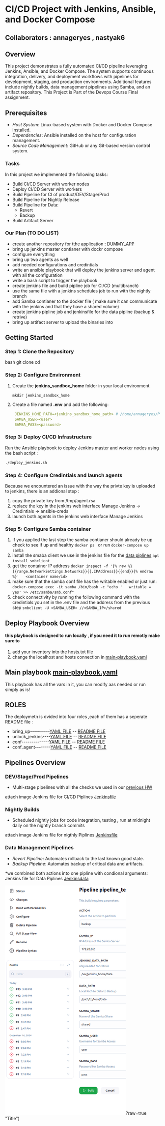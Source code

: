 # CI/CD Project with Jenkins, Ansible, and Docker Compose


## Collaborators : annageryes , nastyak6

## Overview
This project demonstrates a fully automated CI/CD pipeline leveraging Jenkins, Ansible, and Docker Compose. The system supports continuous integration, delivery, and deployment workflows with pipelines for development, staging, and production environments. Additional features include nightly builds, data management pipelines using Samba, and an artifact repository.
This Project is Part of the Devops Course Final assignment.


## Prerequisites
- *Host System*: Linux-based system with Docker and Docker Compose installed.
- *Dependencies*: Ansible installed on the host for configuration management.
- *Source Code Management*: GitHub or any Git-based version control system.

### Tasks
In this project we implemented the following tasks:
- Build CI/CD Server with worker nodes
- Deploy CI/CD Server with workers
- Build Pipeline for CI of product/DEV/Stage/Prod
- Build Pipeline for Nightly Release
- Build Pipeline for Data:
  - Revert
  - Backup
- Build Artifact Server

### Our Plan (TO DO LIST)
- create another repository for tthe application : [DUMMY_APP](https://github.com/nastyak6/dummy_func/)
- bring up jenkins master contianer with dockr compose
- configure everything 
- bring up two agents as well
- add needed configurations and credintials
- write an ansible playbook that will deploy the jenkins server and agent with all the configuration
- write a bash script to trigger the playbook
- create jenkins file and build pipline job for CI/CD (multibranch)
- use the same file with a jenkins schedules job to run with the nightly branch
- add Samba contianer to the docker file ( make sure it can communicate with the jenkins and that they have a shared volume)
- create jenkins pipline job and jenkinsfile for the data pipline (backup & retrive) 
- bring up artifact server to upload the binaries into 




## Getting Started
### Step 1: Clone the Repository
bash
git clone <repository-url>
cd <repository-folder>


### Step 2: Configure Environment

1. Create the **jenkins_sandbox_home** folder in your local environment

   ```
   mkdir jenkins_sandbox_home
   ```
2. Create a file named **.env** and add the following:

   ```yml
    JENKINS_HOME_PATH=<jenkins_sandbox_home_path> # /home/annageryes/Projects/Final_Project_Devops/jenkins_sandbox_home
    SAMBA_USER=<user>
    SAMBA_PASS=<password>
   ```

### Step 3: Deploy CI/CD Infrastructure
Run the Ansible playbook to deploy Jenkins master and worker nodes using the bash script :
```bash
./deploy_jenkins.sh
```

### Step 4: Configure Credintials and launch agents
Because we encountered an issue with the way the privte key is uploaded to jenkins, there is an addional step :
1. copy the private key from /tmp/agent.rsa
2. replace the key in the jenkins web interface Manage Jenkins -> Credintials -> ansible-creds
3. launch both agents in the jenkins web interface Manage Jenkins 

### Step 5: Configure Samba container

1. If you applied the last step the samba contianer should already be up
    check to see if up and healthy ```docker ps ```  or run ```docker-compose up samba```
2. install the smaba client we use in the jenkins file for the [data piplines](https://github.com/nastyak6/dummy_func/blob/main/Jenkinsdata)
    ```apt install smbclient```
3. get the container IP address
    ```docker inspect -f '{% raw %}{{range.NetworkSettings.Networks}}{{.IPAddress}}{{end}}{% endraw %}'   <container name/id>```
4. make sure that the samba conf file has the writable enabled or just run:
    ```docker-compose exec -it samba /bin/bash -c "echo '   writable = yes' >> /etc/samba/smb.conf"```
4. check connectivity by running the following command with the credintials you set in the .env file and the address from the previous step
    ``` smbclient -U <SAMBA_USER> //<SAMBA_IP>/shared ```



## Deploy Playbook Overview

#### this playbook is designed to run locally , if you need it to run remotly make sure to 
1. add your inventory into the hosts.txt file
2. change the localhost and hosts connection in [main-playbook.yaml](https://github.com/annageryes/Final_Project_Devops/blob/main/main-playbook.yml)

## Main playbook [main-playbook.yaml](https://github.com/annageryes/Final_Project_Devops/blob/main/main-playbook.yml)
This playbook has all the vars in it, you can modify aas needed or run simply as is!
## ROLES
The deploymetn is dvided into four roles ,each of them has a seperate README file :
  - bring_up----------[YAML FILE](roles/bring_up/tasks/main.yml) -- [README FILE](roles/bring_up/README.md) 
  - unlock_jenkins----[YAML FILE](roles/unlock_jenkins/tasks/main.yml) -- [README FILE](roles/unlock_jenkins/README.md) 
  - conf--------------[YAML FILE](roles/conf/tasks/main.yml) -- [README FILE](roles/conf/README.md) 
  - conf_agent--------[YAML FILE](roles/conf_agents/tasks/main.yml) -- [README FILE](roles/conf_agents/README.md) 
## Pipelines Overview
### DEV/Stage/Prod Pipelines
- Multi-stage pipelines with all the checks we used in our [previous HW](https://github.com/annageryes/pipeline_task)

attach image
 Jenkins file for CI/CD Piplines [Jenkinsfile](https://github.com/nastyak6/dummy_func/blob/main/Jenkinsfile)

### Nightly Builds
- Scheduled nightly jobs for code integration, testing , run at midnight daily on the nightly branch commits

attach image
 Jenkins file for nigthly Piplines [Jenkinsfile](https://github.com/nastyak6/dummy_func/blob/main/Jenkinsfile)

### Data Management Pipelines

- *Revert Pipeline*: Automates rollback to the last known good state.
- *Backup Pipeline*: Automates backup of critical data and artifacts.

 *we combined both actions into one pipline with condional arguments: 
 Jenkins file for Data Piplines [Jenkinsdata](https://github.com/nastyak6/dummy_func/blob/main/Jenkinsdata)


![Data Pipline](pipline_data.png)?raw=true "Title")

